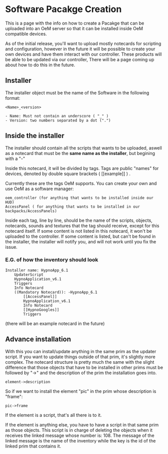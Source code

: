 # Software Pacakge Creation

This is a page with the info on how to create a Pacakge that can be uploaded into an OeM server so that it can be installed inside OeM compatible devices. 

As of the initial release, you'll want to upload mostly notecards for scripting and configuration, however in the future it will be possible to create your own devices and have them interact with our controller. These products will be able to be updated via our controller, There will be a page coming up about how to do this in the future.


## Installer

The installer object must be the name of the Software in the following format:

	<Name>_<version>
	
	- Name: Must not contain an underscore ( "_" ) 
	- Version: two numbers separated by a dot (".")

## Inside the installer

The installer should contain all the scripts that wants to be uploaded, aswell as a notecard that must be the **same name as the installer**, but begining with a "-"

Inside this notecard, it will be divided by tags. Tags are public "names" for devices, denoted by double square brackets ( [[example]] ) . 

Currently these are the tags OeM supports. You can create your own and use OeM as a software manager:
	
	oem_controller (for anything that wants to be installed inside our HUD)
	AccessPanel ( for anything that wants to be installed in our backpacks/AccessPanels)

Inside each tag, line by line, should be the name of the scripts, objects, notecards, sounds and textures that the tag should receive, except for this notecard itself. If some content is not listed in this notecard, it won't be uploaded to the controller.
If some content is listed, but can't be found in the installer, the installer will notify you, and will not work until you fix the issue.
### **E.G. of how the inventory should look** 
	Installer name: HypnoApp_6.1 
		UpdaterScript
		HypnoApplication_v6.1
		Triggers
		Info Notecard
		((Mandatory Notecard)): -HypnoApp_6.1
			[[AccessPanel]]
			HypnoApplication_v6.1
			Info Notecard
			[[HypnoGoogles]]
			Triggers
			
(there will be an example notecard in the future)
				
## Advance installation 				
With this you can install/update anything in the same prim as the updater script.
If you want to update things outside of that prim, it's slightly more complex. 
The notecard structure is pretty much the same with the slight difference that those objects that have to be installed in other prims must be followed by "->" and the description of the prim the installation goes into.

	element->description
	
So if we want to install the element "pic" in the prim whose description is "frame":
	
	pic->frame

If the element is a script, that's all there is to it. 

If the element is anything else, you have to have a script in that same prim as those objects. This script is in charge of deleting the objects when it receives the linked message whose number is: 108. The message of the linked message is the name of the inventory while the key is the id of the linked prim that contains it. 
